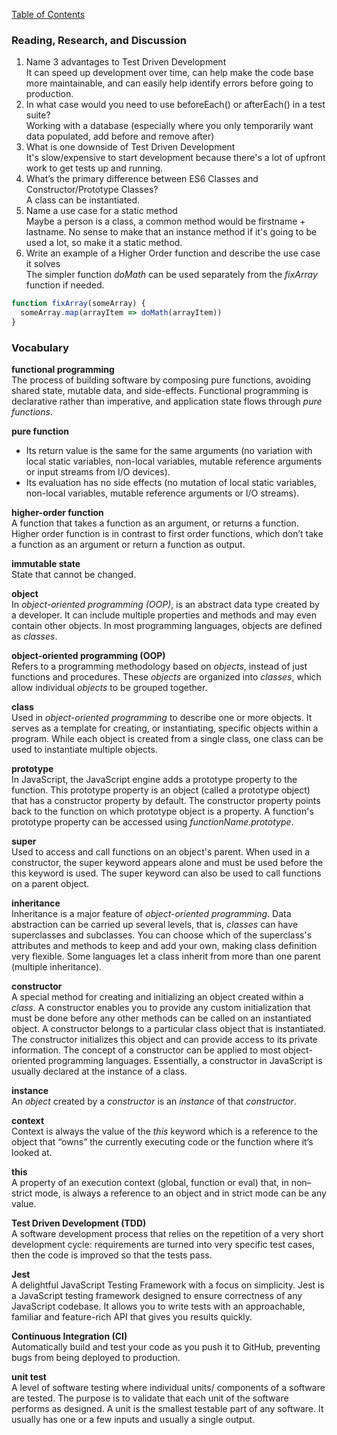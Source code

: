 [Table of Contents](https://github.com/logantscott/june2020_reading)

### Reading, Research, and Discussion
1. Name 3 advantages to Test Driven Development  
It can speed up development over time, can help make the code base more maintainable, and can easily help identify errors before going to production.
1. In what case would you need to use beforeEach() or afterEach() in a test suite?  
Working with a database (especially where you only temporarily want data populated, add before and remove after)
1. What is one downside of Test Driven Development  
It's slow/expensive to start development because there's a lot of upfront work to get tests up and running.
1. What’s the primary difference between ES6 Classes and Constructor/Prototype Classes?  
A class can be instantiated. 
1. Name a use case for a static method  
Maybe a person is a class, a common method would be firstname + lastname. No sense to make that an instance method if it's going to be used a lot, so make it a static method.
1. Write an example of a Higher Order function and describe the use case it solves  
The simpler function *doMath* can be used separately from the *fixArray* function if needed.
```javascript
function fixArray(someArray) {
  someArray.map(arrayItem => doMath(arrayItem))
}
```

### Vocabulary
**functional programming**  
The process of building software by composing pure functions, avoiding shared state, mutable data, and side-effects. Functional programming is declarative rather than imperative, and application state flows through *pure functions*.

**pure function**  
- Its return value is the same for the same arguments (no variation with local static variables, non-local variables, mutable reference arguments or input streams from I/O devices). 
- Its evaluation has no side effects (no mutation of local static variables, non-local variables, mutable reference arguments or I/O streams).

**higher-order function**  
A function that takes a function as an argument, or returns a function. Higher order function is in contrast to first order functions, which don’t take a function as an argument or return a function as output.

**immutable state**  
State that cannot be changed.

**object**  
In *object-oriented programming (OOP)*, is an abstract data type created by a developer. It can include multiple properties and methods and may even contain other objects. In most programming languages, objects are defined as *classes*.

**object-oriented programming (OOP)**  
Refers to a programming methodology based on *objects*, instead of just functions and procedures. These *objects* are organized into *classes*, which allow individual *objects* to be grouped together.

**class**  
Used in *object-oriented programming* to describe one or more objects. It serves as a template for creating, or instantiating, specific objects within a program. While each object is created from a single class, one class can be used to instantiate multiple objects.

**prototype**  
In JavaScript, the JavaScript engine adds a prototype property to the function. This prototype property is an object (called a prototype object) that has a constructor property by default. The constructor property points back to the function on which prototype object is a property. A function's prototype property can be accessed using *functionName.prototype*.

**super**  
Used to access and call functions on an object's parent. When used in a constructor, the super keyword appears alone and must be used before the this keyword is used. The super keyword can also be used to call functions on a parent object.

**inheritance**  
Inheritance is a major feature of *object-oriented programming*.  Data abstraction can be carried up several levels, that is, *classes* can have superclasses and subclasses. You can choose which of the superclass's attributes and methods to keep and add your own, making class definition very flexible. Some languages let a class inherit from more than one parent (multiple inheritance).

**constructor**  
A special method for creating and initializing an object created within a *class*. A constructor enables you to provide any custom initialization that must be done before any other methods can be called on an instantiated object. A constructor belongs to a particular class object that is instantiated. The constructor initializes this object and can provide access to its private information. The concept of a constructor can be applied to most object-oriented programming languages. Essentially, a constructor in JavaScript is usually declared at the instance of a class.

**instance**  
An *object* created by a *constructor* is an *instance* of that *constructor*.

**context**  
Context is always the value of the *this* keyword which is a reference to the object that “owns” the currently executing code or the function where it’s looked at.

**this**  
A property of an execution context (global, function or eval) that, in non–strict mode, is always a reference to an object and in strict mode can be any value.

**Test Driven Development (TDD)**  
A software development process that relies on the repetition of a very short development cycle: requirements are turned into very specific test cases, then the code is improved so that the tests pass.

**Jest**  
A delightful JavaScript Testing Framework with a focus on simplicity. Jest is a JavaScript testing framework designed to ensure correctness of any JavaScript codebase. It allows you to write tests with an approachable, familiar and feature-rich API that gives you results quickly.

**Continuous Integration (CI)**  
Automatically build and test your code as you push it to GitHub, preventing bugs from being deployed to production.

**unit test**  
A level of software testing where individual units/ components of a software are tested. The purpose is to validate that each unit of the software performs as designed. A unit is the smallest testable part of any software. It usually has one or a few inputs and usually a single output.